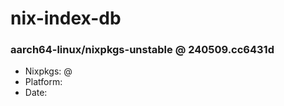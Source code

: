 # nix-index-db
### aarch64-linux/nixpkgs-unstable @ 240509.cc6431d
- Nixpkgs: @[](https://github.com/NixOS/nixpkgs/commit/cc6431d5598071f0021efc6c009c79e5b5fe1617)
- Platform: 
- Date: 
